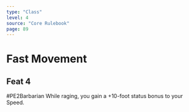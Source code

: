 ```yaml
---
type: "Class"
level: 4
source: "Core Rulebook"
page: 89
---
```

# Fast Movement
## Feat 4
#PE2Barbarian
While raging, you gain a +10-foot status bonus to your Speed.